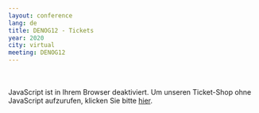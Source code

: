```yaml
---
layout: conference
lang: de
title: DENOG12 - Tickets
year: 2020
city: virtual
meeting: DENOG12
---
```

<br/>
<br/>
<pretix-widget event="https://pretix.eu/denog/denog12/"></pretix-widget>
<noscript>
   <div class="pretix-widget">
        <div class="pretix-widget-info-message">
            JavaScript ist in Ihrem Browser deaktiviert. Um unseren Ticket-Shop ohne JavaScript aufzurufen, klicken Sie bitte <a target="_blank" rel="noopener" href="https://pretix.eu/denog/denog12/">hier</a>.
        </div>
    </div>
</noscript>

